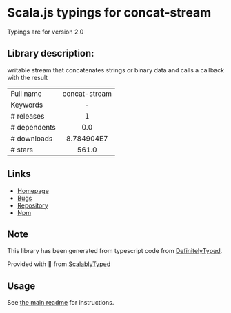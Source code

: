 
# Scala.js typings for concat-stream

Typings are for version 2.0

## Library description:
writable stream that concatenates strings or binary data and calls a callback with the result

|                    |                 |
| ------------------ | :-------------: |
| Full name          | concat-stream |
| Keywords           | - |
| # releases         | 1 |
| # dependents       | 0.0 |
| # downloads        | 8.784904E7 |
| # stars            | 561.0 |

## Links
- [Homepage](https://github.com/maxogden/concat-stream#readme)
- [Bugs](http://github.com/maxogden/concat-stream/issues)
- [Repository](https://github.com/maxogden/concat-stream)
- [Npm](https://www.npmjs.com/package/concat-stream)
    


## Note
This library has been generated from typescript code from [DefinitelyTyped](https://definitelytyped.org).

Provided with :purple_heart: from [ScalablyTyped](https://github.com/oyvindberg/ScalablyTyped)

## Usage
See [the main readme](../../readme.md) for instructions.


